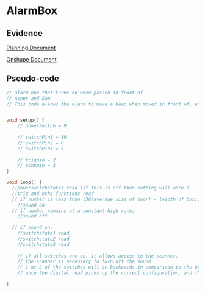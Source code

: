 # AlarmBox

## Evidence
[Planning Document](https://docs.google.com/document/d/11-2wF_9yJS5I0nBnbIoVSM57Gn8QsEdFmUylcHFtpr0/edit)

[Onshape Document](https://cvilleschools.onshape.com/documents/62b61c312d311374f7377d1f/w/2b701c59b07ab7046ca70730/e/031eb83c64f35727659cf31c)
## Pseudo-code

```C++
// alarm box that turns on when passed in front of
// Asher and Sam
// This code allows the alarm to make a beep when moved in front of, and turned off when 3 switches are correctly oriented, and a fingerprint scanner is held.


void setup() {
    // powerSwitch = 9
    
    // switchPin1 = 10
    // switchPin2 = 8
    // switchPin3 = 5
    
    // trigpin = 2
    // echopin = 3
}

void loop() {
  //powerswitchstate1 read (if this is off then nothing will work.)
  //trig and echo functions read
  // if number is less than [36(average size of door) - (width of box)]
    //sound on
  // if number remains at a constant high rate, 
    //sound off.
  
  // if sound on:
    //switchstate1 read
    //switchstate2 read
    //switchstate3 read
  
    // if all switches are on, it allows access to the scanner.
    // the scanner is necessary to turn off the sound
    // 1 or 2 of the switches will be backwards in comparison to the others, so you have to remember which way to flip all 3.
    // once the digital read picks up the correct configuration, and the fingerprint scanner is held, the sound goes off, and has a 1 minute cooldown before it can turn on again.
    
}


```
